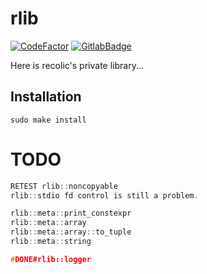 # rlib

[![CodeFactor](https://www.codefactor.io/repository/github/recolic/rlib/badge/master)](https://www.codefactor.io/repository/github/recolic/rlib/overview/master)
[![GitlabBadge](https://git.recolic.net/root/rlib/badges/master/pipeline.svg)](https://git.recolic.net/root/rlib/-/pipelines)

Here is recolic's private library...

## Installation

```
sudo make install
```

# TODO

```c++
RETEST rlib::noncopyable
rlib::stdio fd control is still a problem.

rlib::meta::print_constexpr
rlib::meta::array
rlib::meta::array::to_tuple
rlib::meta::string

#DONE#rlib::logger
```
